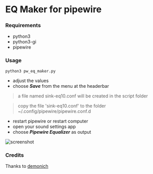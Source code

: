 # EQ Maker for pipewire

### Requirements
- python3
- python3-gi
- pipewire

### Usage
```python3 pw_eq_maker.py```

- adjust the values
- choose ***Save*** from the menu at the headerbar

>a file named sink-eq10.conf will be created in the script folder

>copy the file 'sink-eq10.conf' to the folder ~/.config/pipewire/pipewire.conf.d

- restart pipewire or restart computer
- open your sound settings app
- choose ***Pipewire Equalizer*** as output

![screenshot](screenshot.png)

### Credits
Thanks to [demonich](https://github.com/demonich)
